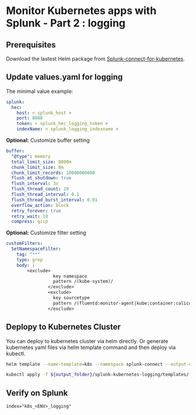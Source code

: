 Monitor Kubernetes apps with Splunk - Part 2 : logging
=======================================================

Prerequisites
--------------

Download the lastest Helm package from [Splunk-connect-for-kubernetes](https://github.com/splunk/splunk-connect-for-kubernetes).



Update values.yaml for logging
-----------------------------

The minimal value example:

```YAML
splunk:
  hec:
    host: < splunk_host >
    port: 8088
    token: < splunk_hec_logging_token >
    indexName: < splunk_logging_indexname >
```

**Optional:** Customize buffer setting

``` YAML
buffer:
  "@type": memory
  total_limit_size: 8000m
  chunk_limit_size: 8m
  chunk_limit_records: 10000000000
  flush_at_shutdown: true
  flush_interval: 3s
  flush_thread_count: 20
  flush_thread_interval: 0.1
  flush_thread_burst_interval: 0.01
  overflow_action: block
  retry_forever: true
  retry_wait: 10
  compress: gzip
```

**Optional:** Customize filter setting
```YAML
customFilters:
  SetNamespaceFilter:
    tag: "**"
    type: grep
    body: |
        <exclude>
                  key namespace
                  pattern /(kube-system)/
                </exclude>
                <exclude>
                  key sourcetype
                  pattern /(fluentd:monitor-agent|kube:container:calico-node)/
                </exclude>
```

Deplopy to Kubernetes Cluster
--------------------------------

You can deploy to kubernetes cluster via helm directly.
Or generate kubernetes yaml files via helm template command and then deploy via kubectl.

```bash
helm template --name-template=k8s --namespace splunk-connect --output-dir ${output_folder} splunk-kubernetes-logging/

kubectl apply -f ${output_folder}/splunk-kubernetes-logging/templates/
```


Verify on Splunk
----------------

```
index="k8s_<ENV>_logging"
```
